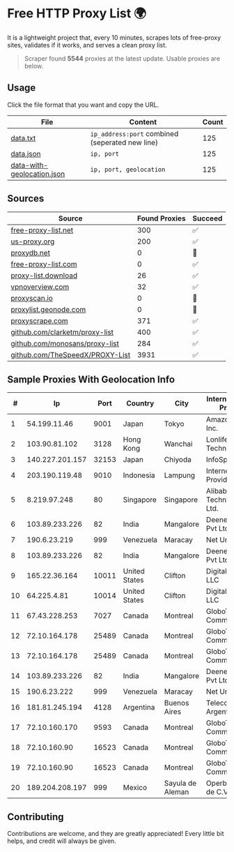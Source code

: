 
# Free HTTP Proxy List 🌍

It is a lightweight project that, every 10 minutes, scrapes lots of free-proxy sites, validates if it works, and serves a clean proxy list.


> Scraper found **5544** proxies at the latest update. Usable proxies are below.

## Usage

Click the file format that you want and copy the URL.


|File|Content|Count|
|----|-------|-----|
|[data.txt](https://raw.githubusercontent.com/themiralay/Proxy-List-World/master/data.txt)|`ip_address:port` combined (seperated new line)|125|
|[data.json](https://raw.githubusercontent.com/themiralay/Proxy-List-World/master/data.json)|`ip, port`|125|
|[data-with-geolocation.json](https://raw.githubusercontent.com/themiralay/Proxy-List-World/master/data-with-geolocation.json)|`ip, port, geolocation`|125|

## Sources

|Source|Found Proxies|Succeed|
|------|-------------|-------|
|[free-proxy-list.net](https://free-proxy-list.net)|300|✅|
|[us-proxy.org](https://www.us-proxy.org)|200|✅|
|[proxydb.net](http://proxydb.net)|0|🚫|
|[free-proxy-list.com](https://free-proxy-list.com/?page=&port=&type%5B%5D=http&type%5B%5D=https&up_time=0&search=Search)|0|✅|
|[proxy-list.download](https://www.proxy-list.download/HTTP)|26|✅|
|[vpnoverview.com](https://vpnoverview.com/privacy/anonymous-browsing/free-proxy-servers)|32|✅|
|[proxyscan.io](https://www.proxyscan.io)|0|🚫|
|[proxylist.geonode.com](https://proxylist.geonode.com/api/proxy-list?limit=300&page=1&sort_by=lastChecked&sort_type=desc&protocols=http,https)|0|🚫|
|[proxyscrape.com](https://api.proxyscrape.com/v2/?request=displayproxies&protocol=http&timeout=10000&country=all&ssl=all&anonymity=all)|371|✅|
|[github.com/clarketm/proxy-list](https://raw.githubusercontent.com/clarketm/proxy-list/master/proxy-list-raw.txt)|400|✅|
|[github.com/monosans/proxy-list](https://raw.githubusercontent.com/monosans/proxy-list/main/proxies/http.txt)|284|✅|
|[github.com/TheSpeedX/PROXY-List](https://raw.githubusercontent.com/TheSpeedX/PROXY-List/master/http.txt)|3931|✅|


## Sample Proxies With Geolocation Info

|#|Ip|Port|Country|City|Internet Service Provider|
|-|--|----|-------|----|-------------------------|
|1|54.199.11.46|9001|Japan|Tokyo|Amazon.com, Inc.|
|2|103.90.81.102|3128|Hong Kong|Wanchai|Lonlife Technology Co.|
|3|140.227.201.157|32153|Japan|Chiyoda|InfoSphere|
|4|203.190.119.48|9010|Indonesia|Lampung|Internet Service Provider|
|5|8.219.97.248|80|Singapore|Singapore|Alibaba (US) Technology Co., Ltd.|
|6|103.89.233.226|82|India|Mangalore|Deenet Services Pvt Ltd|
|7|190.6.23.219|999|Venezuela|Maracay|Net Uno|
|8|103.89.233.226|82|India|Mangalore|Deenet Services Pvt Ltd|
|9|165.22.36.164|10011|United States|Clifton|DigitalOcean, LLC|
|10|64.225.4.81|10014|United States|Clifton|DigitalOcean, LLC|
|11|67.43.228.253|7027|Canada|Montreal|GloboTech Communications|
|12|72.10.164.178|25489|Canada|Montreal|GloboTech Communications|
|13|72.10.164.178|25489|Canada|Montreal|GloboTech Communications|
|14|103.89.233.226|82|India|Mangalore|Deenet Services Pvt Ltd|
|15|190.6.23.222|999|Venezuela|Maracay|Net Uno|
|16|181.81.245.194|4128|Argentina|Buenos Aires|Telecom Argentina S.A.|
|17|72.10.160.170|9593|Canada|Montreal|GloboTech Communications|
|18|72.10.160.90|16523|Canada|Montreal|GloboTech Communications|
|19|72.10.160.90|16523|Canada|Montreal|GloboTech Communications|
|20|189.204.208.197|999|Mexico|Sayula de Aleman|Operbes, S.A. de C.V.|



## Contributing

Contributions are welcome, and they are greatly appreciated! Every
little bit helps, and credit will always be given.

